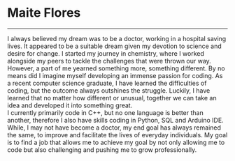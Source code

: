 # Maite Flores
___ 

  I always believed my dream was to be a doctor, working in a hospital saving lives. It appeared to be a suitable dream given my devotion to science and desire for change. I started my journey in chemistry, where I worked alongside my peers to tackle the challenges that were thrown our way. However, a part of me yearned something more, something different. By no means did I imagine myself developing an immense passion for coding. As a recent computer science graduate, I have learned the difficulties of coding, but the outcome always outshines the struggle. Luckily, I have learned that no matter how different or unusual, together we can take an idea and developed it into something great.  
  I currently primarily code in C++, but no one language is better than another, therefore I also have skills coding in Python, SQL and Arduino IDE. While, I may not have become a doctor, my end goal has always remained the same, to improve and facilitate the lives of everyday individuals. My goal is to find a job that allows me to achieve my goal by not only allowing me to code but also challenging and pushing me to grow professionally. 
